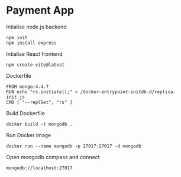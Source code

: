 # Payment App

Intialise node.js backend

    npm init
    npm install express

Intialise React frontend

    npm create vite@latest

Dockerfile

    FROM mongo:4.4.7
    RUN echo "rs.initiate();" > /docker-entrypoint-initdb.d/replica-init.js
    CMD [ "--replSet", "rs" ]

Build Dockerfile

    docker build -t mongodb .

Run Docker image

    docker run --name mongodb -p 27017:27017 -d mongodb

Open mongodb compass and connect

    mongodb://localhost:27017


